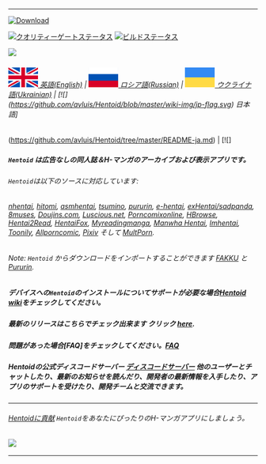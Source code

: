 <!--
  Title: Hentoid
  Description: 同人誌が無料で読めるAndroidアプリです
-->
___

[![Download](https://img.shields.io/badge/APK%E3%82%92-%E3%83%80%E3%82%A6%E3%83%B3%E3%83%AD%E3%83%BC%E3%83%89-brightgreen)](https://github.com/avluis/Hentoid/releases/latest)

[![クオリティーゲートステータス](https://sonarcloud.io/api/project_badges/measure?project=RobbWatershed_hentoid-sonar&metric=alert_status)](https://sonarcloud.io/dashboard?id=RobbWatershed_hentoid-sonar) [![ビルドステータス](https://app.bitrise.io/app/70539fbfc39cb9d8/status.svg?token=_kOMCvtscTfWpw7mdsqvJA&branch=dev)](https://app.bitrise.io/app/70539fbfc39cb9d8) 

[![](https://discordapp.com/api/guilds/173995475098271746/embed.png?style=banner2)](https://discord.gg/QEZ3qk9)


###### [![](https://github.com/avluis/Hentoid/blob/master/wiki-img/en-flag.svg) 英語(English)](https://github.com/avluis/Hentoid/tree/master/README.md) | [![](https://github.com/avluis/Hentoid/blob/master/wiki-img/ru-flag.svg) ロシア語(Russian)](https://github.com/avluis/Hentoid/tree/master/README-ru.md) | [![](https://github.com/avluis/Hentoid/blob/master/wiki-img/uk-flag.svg) ウクライナ語(Ukrainian)](https://github.com/avluis/Hentoid/tree/master/README-uk.md) | [![]　　　 (https://github.com/avluis/Hentoid/blob/master/wiki-img/jp-flag.svg) 日本語]
(https://github.com/avluis/Hentoid/tree/master/README-ja.md) | [![]　　　 

##### `Hentoid` は広告なしの同人誌＆H-マンガのアーカイブおよび表示アプリです。
###### `Hentoid`は以下のソースに対応しています:
###### [nhentai](https://nhentai.net/), [hitomi](https://hitomi.la/), [asmhentai](http://asmhentai.com/), [tsumino](http://www.tsumino.com/), [pururin](https://pururin.io/), [e-hentai](https://e-hentai.org/), [exHentai/sadpanda](https://exhentai.org), [8muses](https://www.8muses.com), [Doujins.com](https://doujins.com), [Luscious.net](https://www.luscious.net), [Porncomixonline](https://www.porncomixonline.net/), [HBrowse](https://www.hbrowse.com/), [Hentai2Read](https://hentai2read.com/), [HentaiFox](https://hentaifox.com), [Myreadingmanga](https://myreadingmanga.info/), [Manwha Hentai](https://manhwahentai.me/), [Imhentai](https://imhentai.com), [Toonily](https://toonily.com/), [Allporncomic](https://allporncomic.com/), [Pixiv](https://www.pixiv.net/) そして [MultPorn]([http://multporn.net/](https://multporn.net/)).

###### Note: `Hentoid` からダウンロードをインポートすることができます [FAKKU](https://www.fakku.net/) と [Pururin](https://raw.githubusercontent.com/AVnetWS/Hentoid-Resources/master/repo/assets/img/pururin.jpg).
#####  デバイスへの`Hentoid`のインストールについてサポートが必要な場合[Hentoid wiki](https://github.com/AVnetWS/Hentoid/wiki)をチェックしてください。
##### 最新のリリースはこちらでチェック出来ます クリック [here](https://github.com/AVnetWS/Hentoid/releases/latest).

#####  問題があった場合[FAQ]をチェックしてください。[FAQ](https://github.com/avluis/Hentoid/wiki/FAQ) 
#####  Hentoidの公式ディスコードサーバー [ディスコードサーバー](https://discord.gg/QEZ3qk9) 他のユーザーとチャットしたり、最新のお知らせを読んだり、開発者の最新情報を入手したり、アプリのサポートを受けたり、開発チームと交流できます。
___
###### [Hentoidに貢献](https://github.com/AVnetWS/Hentoid/wiki/Contributing) `Hentoid`をあなたにぴったりのH-マンガアプリにしましょう。

[![](https://github.com/avluis/Hentoid/blob/master/wiki-img/CherryBanner.png)](https://github.com/RobbWatershed/GalleryCherry)
___

<meta name='keywords' content='doujin, doujinshi, download doujinshi, android app, doujin android app, doujinshi android app, doujin android download, doujinshi android download'>
